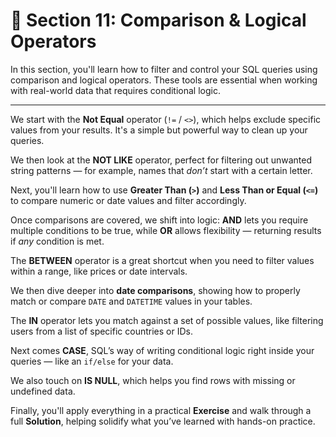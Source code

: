 

# 📘 Section 11: Comparison & Logical Operators

In this section, you'll learn how to filter and control your SQL queries using comparison and logical operators. These tools are essential when working with real-world data that requires conditional logic.

---

We start with the **Not Equal** operator (`!=` / `<>`), which helps exclude specific values from your results. It's a simple but powerful way to clean up your queries.

We then look at the **NOT LIKE** operator, perfect for filtering out unwanted string patterns — for example, names that *don’t* start with a certain letter.

Next, you'll learn how to use **Greater Than (`>`)** and **Less Than or Equal (`<=`)** to compare numeric or date values and filter accordingly.

Once comparisons are covered, we shift into logic: **AND** lets you require multiple conditions to be true, while **OR** allows flexibility — returning results if *any* condition is met.

The **BETWEEN** operator is a great shortcut when you need to filter values within a range, like prices or date intervals.

We then dive deeper into **date comparisons**, showing how to properly match or compare `DATE` and `DATETIME` values in your tables.

The **IN** operator lets you match against a set of possible values, like filtering users from a list of specific countries or IDs.

Next comes **CASE**, SQL’s way of writing conditional logic right inside your queries — like an `if/else` for your data.

We also touch on **IS NULL**, which helps you find rows with missing or undefined data.

Finally, you'll apply everything in a practical **Exercise** and walk through a full **Solution**, helping solidify what you’ve learned with hands-on practice.
